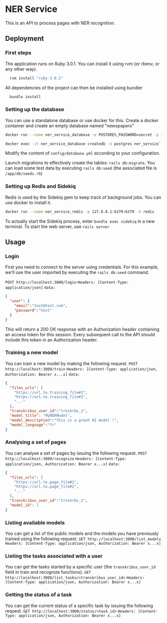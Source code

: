
# NER Service

This is an API to process pages with NER recognition.

## Deployment
### First steps
The application runs on Ruby 3.0.1. You can install it using rvm (or rbenv, or any other way).
```bash
  rvm install "ruby-3.0.1"
```
All dependencies of the project can then be installed using bundler
```bash
  bundle install
```
### Setting up the database
You can use a standalone database or use docker for this.
Create a docker container and create an empty database named "newspapers"
```bash
docker run --name ner_service_database -e POSTGRES_PASSWORD=secret -p 127.0.0.1:5433:5432 -d postgres
```
```bash
docker exec -it ner_service_database createdb -U postgres ner_service`
```
Modify the content of `config/database.yml` according to your configuration.

Launch migrations to effectively create the tables: `rails db:migrate`.
You can load some test data by executing `rails db:seed` (the associated file is `/app/db/seeds.rb`)

### Setting up Redis and Sidekiq
Redis is used by the Sidekiq gem to keep track of background jobs. You can use docker to install it.
```bash
docker run --name ner_service_redis -p 127.0.0.1:6379:6379 -d redis
```
To actually start the Sidekiq process, enter `bundle exec sidekiq` in a new terminal.
To start the web server, use `rails server`

## Usage
### Login
First you need to connect to the server using credentials. For this example, we'll use the user imported by executing the `rails db:seed` command.

`POST http://localhost:3000/login`
`Headers: [Content-Type: application/json]`
`data:`
```json
{
  "user": {
    "email":"test@test.com",
    "password":"test"
  }
}
```
This will return a 200 OK response with an Authorization header containing an access token for this session.
Every subsequent call to the API should include this token in an Authorization header.
### Training a new model
You can train a new model by making the following request.
`POST http://localhost:3000/train`
`Headers: [Content-Type: application/json, Authorization: Bearer x...x]`
`data: `
```json
{
  "files_urls": [
    "https://url.to.training_file#1",
    "https://url.to.training_file#2",
    "..."
  ], 
  "transkribus_user_id":"trnskrbs_1",
  "model_title": "MyNERModel",
  "model_description":"this is a great AI model !",
  "model_language":"fr"
}
```
### Analysing a set of pages
You can analyse a set of pages by issuing the following request.
`POST http://localhost:3000/recognize`
`Headers: [Content-Type: application/json, Authorization: Bearer x...x]`
`data: `
```json
{
  "files_urls": [
    "https://url.to.page_file#1",
    "https://url.to.page_file#2",
    "..."
  ],
  "transkribus_user_id":"trnskrbs_1",
  "model_id": 1
}
```
### Listing available models
You can get a list of the public models and the models you have previously trained using the following request.
`GET http://localhost:3000/list_models`
`Headers: [Content-Type: application/json, Authorization: Bearer x...x]`
### Listing the tasks associated with a user
You can get the tasks started by a specific user (the `transkribus_user_id` field in train and recognize functions).
`GET http://localhost:3000/list_tasks/<transkribus_user_id>`
`Headers: [Content-Type: application/json, Authorization: Bearer x...x]`
### Getting the status of a task
You can get the current status of a specific task by issuing the following request.
`GET http://localhost:3000/status/<task_id>`
`Headers: [Content-Type: application/json, Authorization: Bearer x...x]`